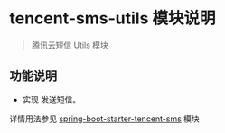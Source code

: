 # tencent-sms-utils 模块说明

> 腾讯云短信 Utils 模块

## 功能说明

* 实现 发送短信。

详情用法参见 [spring-boot-starter-tencent-sms](../spring-boot-starter-tencent-sms/README.md) 模块
